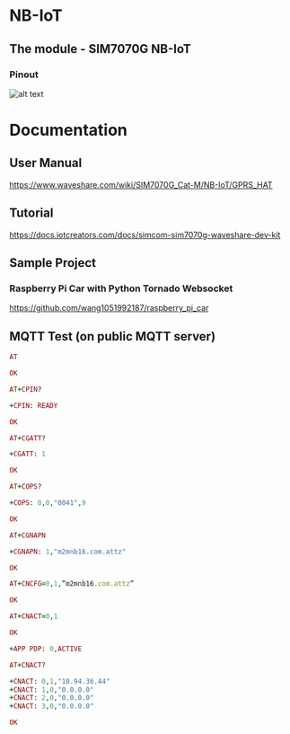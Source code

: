 # NB-IoT
## The module - SIM7070G NB-IoT
### Pinout
![alt text](https://www.waveshare.com/img/devkit/accBoard/SIM7070G-Cat-M-NB-IoT-GPRS-HAT/SIM7070G-Cat-M-NB-IoT-GPRS-HAT-details-13.jpg)

# Documentation
## User Manual
https://www.waveshare.com/wiki/SIM7070G_Cat-M/NB-IoT/GPRS_HAT

## Tutorial 
https://docs.iotcreators.com/docs/simcom-sim7070g-waveshare-dev-kit

## Sample Project
### Raspberry Pi Car with Python Tornado Websocket
https://github.com/wang1051992187/raspberry_pi_car


## MQTT Test (on public MQTT server)
```ruby
AT

OK
```
```ruby
AT+CPIN?

+CPIN: READY

OK
```
```ruby
AT+CGATT?

+CGATT: 1

OK
```
```ruby
AT+COPS?

+COPS: 0,0,"0041",9

OK
```
```ruby
AT+CGNAPN

+CGNAPN: 1,"m2mnb16.com.attz"

OK
```
```ruby
AT+CNCFG=0,1,”m2mnb16.com.attz”

OK
```
```ruby
AT+CNACT=0,1

OK

+APP PDP: 0,ACTIVE
```
```ruby
AT+CNACT?

+CNACT: 0,1,"10.94.36.44"
+CNACT: 1,0,"0.0.0.0"
+CNACT: 2,0,"0.0.0.0"
+CNACT: 3,0,"0.0.0.0"

OK
```